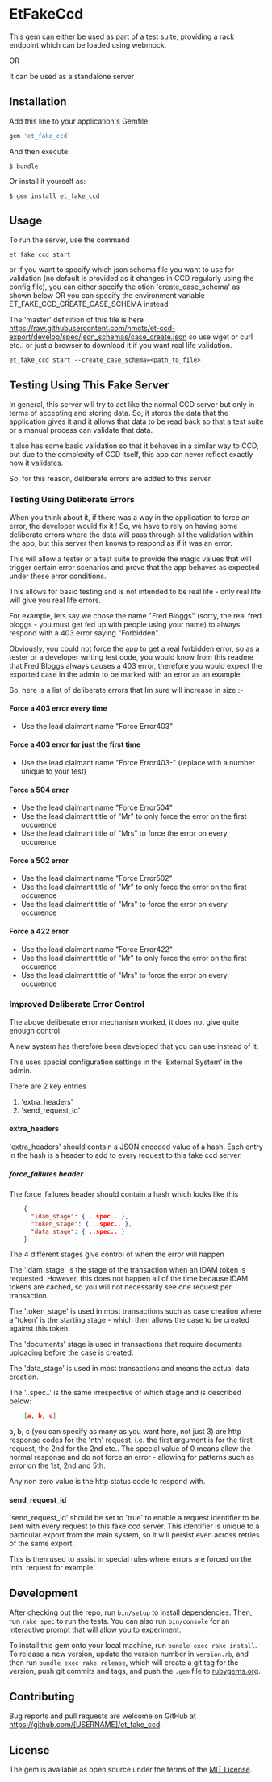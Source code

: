 # EtFakeCcd

This gem can either be used as part of a test suite, providing a rack endpoint which can be loaded using
webmock.

OR

It can be used as a standalone server

## Installation

Add this line to your application's Gemfile:

```ruby
gem 'et_fake_ccd'
```

And then execute:

    $ bundle

Or install it yourself as:

    $ gem install et_fake_ccd

## Usage

To run the server, use the command

```
et_fake_ccd start
```

or if you want to specify which json schema file you want to use for validation (no default
is provided as it changes in CCD regularly using the config file), you can either specify the otion
'create_case_schema' as shown below OR you can specify the environment variable ET_FAKE_CCD_CREATE_CASE_SCHEMA instead.

The 'master' definition of this file is here https://raw.githubusercontent.com/hmcts/et-ccd-export/develop/spec/json_schemas/case_create.json
so use wget or curl etc.. or just a browser to download it if you want real life validation.

```
et_fake_ccd start --create_case_schema=<path_to_file>
```
## Testing Using This Fake Server

In general, this server will try to act like the normal CCD server but only in terms of accepting
and storing data.
So, it stores the data that the application gives it and it allows that data to be read back so
that a test suite or a manual process can validate that data.

It also has some basic validation so that it behaves in a similar way to CCD, but due to the complexity of
CCD itself, this app can never reflect exactly how it validates.

So, for this reason, deliberate errors are added to this server.

### Testing Using Deliberate Errors

When you think about it, if there was a way in the application to force an error, the developer 
would fix it !  So, we have to rely on having some deliberate errors where the data will pass through
all the validation within the app, but this server then knows to respond as if it was an error.

This will allow a tester or a test suite to provide the magic values that will trigger certain 
error scenarios and prove that the app behaves as expected under these error conditions.

This allows for basic testing and is not intended to be real life - only real life will give you 
real life errors.

For example, lets say we chose the name "Fred Bloggs" (sorry, the real fred bloggs - you must get fed
up with people using your name) to always respond with a 403 error saying "Forbidden".

Obviously, you could not force the app to get a real forbidden error, so as a tester or a developer 
writing test code, you would know from this readme that Fred Bloggs always causes a 403 error,
therefore you would expect the exported case in the admin to be marked with an error as an example.

So, here is a list of deliberate errors that Im sure will increase in size :-

#### Force a 403 error every time

* Use the lead claimant name "Force Error403"

#### Force a 403 error for just the first time

* Use the lead claimant name "Force Error403-<n>" (replace <n> with a number unique to your test)

#### Force a 504 error
* Use the lead claimant name "Force Error504"
* Use the lead claimant title of "Mr" to only force the error on the first occurence
* Use the lead claimant title of "Mrs" to force the error on every occurence

#### Force a 502 error
* Use the lead claimant name "Force Error502"
* Use the lead claimant title of "Mr" to only force the error on the first occurence
* Use the lead claimant title of "Mrs" to force the error on every occurence

#### Force a 422 error
* Use the lead claimant name "Force Error422"
* Use the lead claimant title of "Mr" to only force the error on the first occurence
* Use the lead claimant title of "Mrs" to force the error on every occurence

### Improved Deliberate Error Control

The above deliberate error mechanism worked, it does not give quite enough control.

A new system has therefore been developed that you can use instead of it.

This uses special configuration settings in the 'External System' in the admin.

There are 2 key entries

1. 'extra_headers'
2. 'send_request_id'

#### extra_headers

'extra_headers' should contain a JSON encoded value of a hash.  Each entry in the hash is a header
to add to every request to this fake ccd server.

##### force_failures header

The force_failures header should contain a hash which looks like this

```json
    {
      "idam_stage": { ..spec.. },
      "token_stage": { ..spec.. },
      "data_stage": { ..spec.. }
    } 

```

The 4 different stages give control of when the error will happen

The 'idam_stage' is the stage of the transaction when an IDAM token is requested.
However, this does not happen all of the time because IDAM tokens are cached, so
you will not necessarily see one request per transaction.

The 'token_stage' is used in most transactions such as case creation
where a 'token' is the starting stage - which then allows the case
to be created against this token.

The 'documents' stage is used in transactions that require documents uploading before the
case is created.

The 'data_stage' is used in most transactions and means the actual data
creation.

The '..spec..' is the same irrespective of which stage and is described below:

```json
    [a, b, c]
```

a, b, c (you can specify as many as you want here, not just 3)
are http response codes for the 'nth' request.  i.e. the first argument
is for the first request, the 2nd for the 2nd etc..
The special value of 0 means allow the normal response and do not force an
error - allowing for patterns such as error on the 1st, 2nd and 5th.

Any non zero value is the http status code to respond with.

#### send_request_id

'send_request_id' should be set to 'true' to enable a request identifier to be sent with every
request to this fake ccd server.  This identifier is unique to a particular export from the main system,
so it will persist even across retries of the same export.

This is then used to assist in special rules where errors are forced on the 'nth' request for example.


## Development

After checking out the repo, run `bin/setup` to install dependencies. Then, run `rake spec` to run the tests. You can also run `bin/console` for an interactive prompt that will allow you to experiment.

To install this gem onto your local machine, run `bundle exec rake install`. To release a new version, update the version number in `version.rb`, and then run `bundle exec rake release`, which will create a git tag for the version, push git commits and tags, and push the `.gem` file to [rubygems.org](https://rubygems.org).

## Contributing

Bug reports and pull requests are welcome on GitHub at https://github.com/[USERNAME]/et_fake_ccd.

## License

The gem is available as open source under the terms of the [MIT License](https://opensource.org/licenses/MIT).
